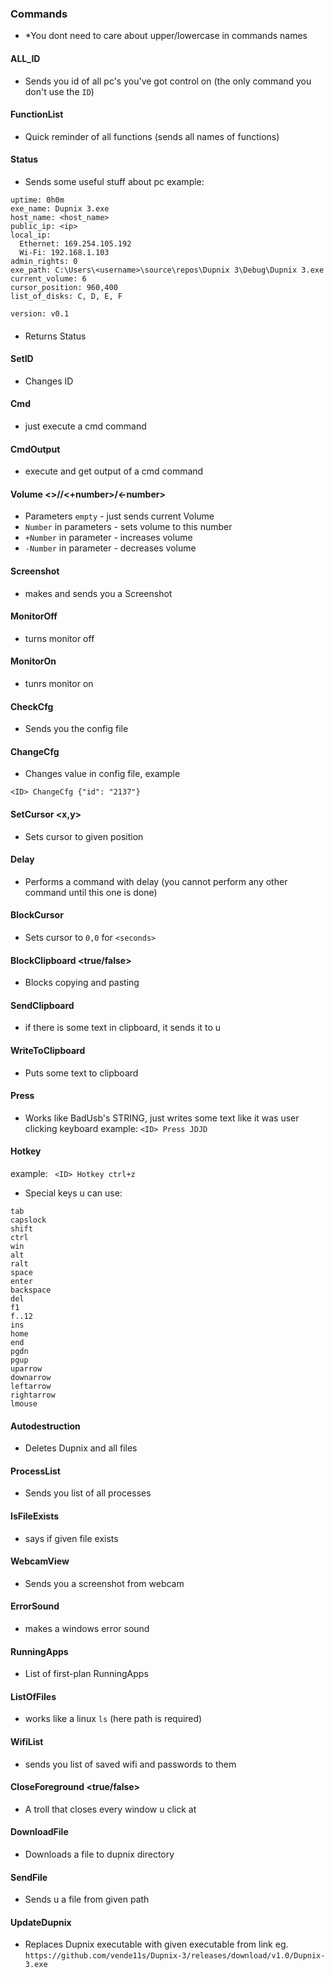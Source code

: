 ### Commands
* *You dont need to care about upper/lowercase in commands names
#### ALL_ID
* Sends you id of all pc's you've got control on (the only command you don't use the `ID`)
#### FunctionList
* Quick reminder of all functions (sends all names of functions)
#### Status
* Sends some useful stuff about pc
example:
```
uptime: 0h0m
exe_name: Dupnix 3.exe
host_name: <host_name> 
public_ip: <ip>
local_ip: 
  Ethernet: 169.254.105.192
  Wi-Fi: 192.168.1.103
admin_rights: 0
exe_path: C:\Users\<username>\source\repos\Dupnix 3\Debug\Dupnix 3.exe
current_volume: 6
cursor_position: 960,400
list_of_disks: C, D, E, F

version: v0.1
```
#### <ID>
* Returns Status
#### SetID <ID>
* Changes ID
#### Cmd <command>
* just execute a cmd command
#### CmdOutput <command>
* execute and get output of a cmd command
#### Volume <>/<number>/<+number>/<-number>
* Parameters `empty` - just sends current Volume
* `Number` in parameters - sets volume to this number
* `+Number` in parameter - increases volume
* `-Number` in parameter - decreases volume
#### Screenshot
* makes and sends you a Screenshot
#### MonitorOff
* turns monitor off 
#### MonitorOn
* tunrs monitor on 
#### CheckCfg
* Sends you the config file
#### ChangeCfg <json-syntax change>
* Changes value in config file, example
```
<ID> ChangeCfg {"id": "2137"}
```
#### SetCursor <x,y>
* Sets cursor to given position
#### Delay <seconds command parameters>
* Performs a command with delay (you cannot perform any other command until this one is done)
#### BlockCursor <seconds>
* Sets cursor to `0,0` for `<seconds>`
#### BlockClipboard <true/false>
* Blocks copying and pasting
#### SendClipboard
* if there is some text in clipboard, it sends it to u
#### WriteToClipboard <text>
* Puts some text to clipboard
#### Press <text>
* Works like BadUsb's STRING, just writes some text like it was user clicking keyboard
example:
`<ID> Press JDJD`
#### Hotkey <hotkey>
example:
` <ID> Hotkey ctrl+z`
* Special keys u can use:
```
tab
capslock
shift
ctrl
win
alt
ralt
space
enter
backspace
del
f1
f..12
ins
home
end
pgdn
pgup
uparrow
downarrow
leftarrow
rightarrow
lmouse 
```
#### Autodestruction
* Deletes Dupnix and all files
#### ProcessList
* Sends you list of all processes
#### IsFileExists <path>
* says if given file exists 
#### WebcamView
* Sends you a screenshot from webcam
#### ErrorSound
* makes a windows error sound 
#### RunningApps
* List of first-plan RunningApps 
#### ListOfFiles <path>
* works like a linux `ls` (here path is required)
#### WifiList
* sends you list of saved wifi and passwords to them
#### CloseForeground <true/false>
* A troll that closes every window u click at
#### DownloadFile <link>
* Downloads a file to dupnix directory
#### SendFile <path>
* Sends u a file from given path
#### UpdateDupnix <link>
* Replaces Dupnix executable with given executable from link eg. `https://github.com/vende11s/Dupnix-3/releases/download/v1.0/Dupnix-3.exe`
